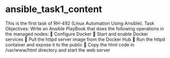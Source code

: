 # ansible_task1_content
This is the first task of RH-492 (Linux Automation Using Ansible). 
Task Objectives:
Write an Ansible PlayBook that does the following operations in the managed nodes:
🔹 Configure Docker
🔹 Start and enable Docker services
🔹 Pull the httpd server image from the Docker Hub
🔹 Run the httpd container and expose it to the public
🔹 Copy the html code in /var/www/html directory and start the web server

